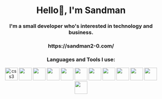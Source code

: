 <h1 align="center">Hello👋, I'm Sandman</h1>
<h3 align="center">I'm a small developer who's interested in technology and business.</h3>

<h3 align="center">https://sandman2-0.com/</h3>

<h3 align="center">Languages and Tools I use:</h3>
<p align="center"> <a href="https://www.w3schools.com/html/" target="_blank"><img src="https://i.imgur.com/vvFkJzL.png" alt="css3" width="40" height="40"/></a> <a href="https://www.w3schools.com/css/" target="_blank"><img src="https://i.imgur.com/HpO2Zpl.png" width="40" height="40"/></a> <a href="https://www.w3schools.com/js/" target="_blank"><img src="https://i.imgur.com/UDHIhiF.png" width="40" height="40"/></a> <a href="https://nodejs.org/en" target="_blank"><img src="https://i.imgur.com/8XSEvmu.png" width="40" height="40"/></a> <a href="https://www.python.org/" target="_blank"><img src="https://i.imgur.com/PWAjk6r.png" width="40" height="40"/></a> <a href="https://lua.org/" target="_blank"><img src="https://i.imgur.com/VN7FfgO.png" width="40" height="40"/></a> <a href="https://www.w3schools.com/c/" target="_blank"><img src="https://i.imgur.com/LujXODP.png" width="40" height="40"/></a> <a href="https://visualstudio.microsoft.com/" target="_blank"><img src="https://i.imgur.com/LJ3lj5b.png" width="40" height="40"/></a> <a href="https://code.visualstudio.com/" target="_blank"><img src="https://i.imgur.com/I6KzInR.png" width="40" height="40"/></a> <a href="https://eclipseide.org/" target="_blank"><img src="https://i.imgur.com/ObGlBAp.png" width="40" height="40"/></a> <a href="https://wordpress.com/" target="_blank"><img src="https://i.imgur.com/ljoyTfk.png" width="40" height="40"/></a> <a href="https://www.cloudflare.com/en-ca/" target="_blank"><img src="https://i.imgur.com/3ygjYXi.png" width="40" height="40"/></a>
